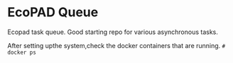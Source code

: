 EcoPAD Queue
====

Ecopad task queue. Good starting repo for various asynchronous tasks. 

After setting upthe system,check the docker containers that are running.
`# docker ps`
